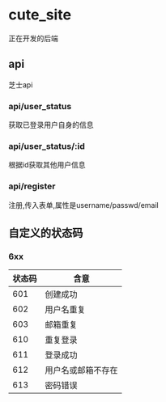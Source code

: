 # cute_site

正在开发的后端

## api

芝士api

### api/user_status

获取已登录用户自身的信息

### api/user_status/:id

根据id获取其他用户信息

### api/register

注册,传入表单,属性是username/passwd/email

## 自定义的状态码

### 6xx

|状态码|含意|
|---|---|
|601|创建成功|
|602|用户名重复|
|603|邮箱重复|
|610|重复登录|
|611|登录成功|
|612|用户名或邮箱不存在|
|613|密码错误|
